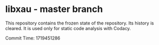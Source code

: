 # libxau - master branch

This repository contains the frozen state of the repository.
Its history is cleared. It is used only for static code
analysis with Codacy.

Commit Time: 1719451286